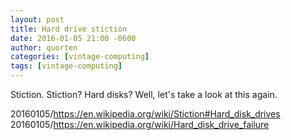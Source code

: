 ```yaml
---
layout: post
title: Hard drive stiction
date: 2016-01-05 21:00 -0600
author: quorten
categories: [vintage-computing]
tags: [vintage-computing]
---
```


Stiction.  Stiction?  Hard disks?  Well, let's take a look at this
again.

20160105/https://en.wikipedia.org/wiki/Stiction#Hard_disk_drives  
20160105/https://en.wikipedia.org/wiki/Hard_disk_drive_failure
